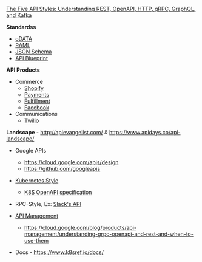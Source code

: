 [The Five API Styles: Understanding REST, OpenAPI, HTTP, gRPC, GraphQL, and Kafka](https://www.youtube.com/watch?v=bWFXGHXo_pY)

**Standardss**

* [oDATA](https://www.odata.org/)
* [RAML](https://raml.org/)
* [JSON Schema](https://json-schema.org/)
* [API Blueprint](https://apiblueprint.org/)

**API Products**
  * Commerce
    * [Shopify](https://shopify.dev/concepts/shopify-introduction)
    * [Payments](https://stripe.com/docs/api)
    * [Fulfillment](https://shiphero.com/)
    * [Facebook](https://developers.facebook.com/docs/commerce-platform)
 * Communications
    * [Twilio](https://www.twilio.com/docs/api)

**Landscape** - http://apievangelist.com/ & https://www.apidays.co/api-landscape/
* Google APIs
  * https://cloud.google.com/apis/design
  * https://github.com/googleapis
  
* [Kubernetes Style](https://kubernetes.io/docs/concepts/overview/kubernetes-api/)
  * [K8S OpenAPI specification](https://github.com/kubernetes/kubernetes/tree/master/api/openapi-spec)

* RPC-Style, Ex: [Slack's API](https://api.slack.com/web)

* [API Management ](https://cloud.google.com/apigee/api-management)
  * https://cloud.google.com/blog/products/api-management/understanding-grpc-openapi-and-rest-and-when-to-use-them

* Docs - https://www.k8sref.io/docs/
